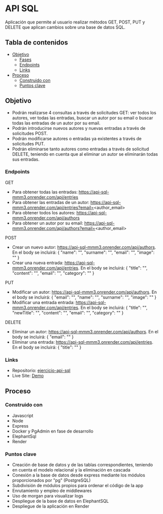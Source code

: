 # API SQL

Aplicación que permite al usuario realizar métodos GET, POST, PUT y DELETE que aplican cambios sobre una base de datos SQL.

## Tabla de contenidos

- [Objetivo](#objetivo)
  - [Fases](#fases)
  - [Endpoints](#endpoints)
  - [Links](#links)
- [Proceso](#Proceso)
  - [Construido con](#construido-con)
  - [Puntos clave](#puntos-clave)

## Objetivo

- Podrán realizarse 4 consultas a través de solicitudes GET: ver todos los autores, ver todas las entradas, buscar un autor por su email o buscar todas las entradas de un autor por su email.
- Podrán introducirse nuevos autores y nuevas entradas a través de solicitudes POST.
- Podrán modificarse autores o entradas ya existentes a través de solicitudes PUT.
- Podrán eliminarse tanto autores como entradas a través de solicitud DELETE, teniendo en cuenta que al eliminar un autor se eliminarán todas sus entradas.

### Endpoints

GET
- Para obtener todas las entradas: https://api-sql-mmm3.onrender.com/api/entries
- Para obtener las entradas de un autor: https://api-sql-mmm3.onrender.com/api/entries?email=<author_email>
- Para obtener todos los autores: https://api-sql-mmm3.onrender.com/api/authors
- Para obtener un autor por su email: https://api-sql-mmm3.onrender.com/api/authors?email=<author_email>

POST
- Crear un nuevo autor: https://api-sql-mmm3.onrender.com/api/authors. En el body se incluirá:
{ 
  "name": "", 
  "surname": "",
  "email": "",
  "image": ""
}
- Crear una nueva entrada: https://api-sql-mmm3.onrender.com/api/entries. En el body se incluirá:
{ 
    "title": "", 
    "content": "",
    "email": "",
    "category": ""
}

PUT
- Modificar un autor: https://api-sql-mmm3.onrender.com/api/authors. En el body se incluirá:
{ 
  "email": "",
  "name": "", 
  "surname": "",
  "image": ""
}
- Modificar una entrada entrada: https://api-sql-mmm3.onrender.com/api/entries. En el body se incluirá:
{ 
    "title": "", 
    "newTitle": "", 
    "content": "",
    "email": "",
    "category": ""
}

DELETE
- Eliminar un autor: https://api-sql-mmm3.onrender.com/api/authors. En el body se incluirá:
{
  "email": ""
}
- Eliminar una entrada: https://api-sql-mmm3.onrender.com/api/entries. En el body se incluirá:
{
  "title": ""
}



### Links

- Repositorio: [ejercicio-api-sql](https://github.com/Radu-A/ejercicio-api-sql)
- Live Site: [Demo](https://api-sql-mmm3.onrender.com)

## Proceso

### Construido con

- Javascript
- Node
- Express
- Docker y PgAdmin en fase de desarrollo
- ElephantSql
- Render

### Puntos clave

- Creación de base de datos y de las tablas correspondientes, teniendo en cuenta el modelo relacional y la eliminación en cascada
- Conexión a la base de datos desde express mediante los módulos proporcionados por "pg" (PostgreSQL)
- Subdivisión de módulos propios para ordenar el código de la app
- Enrutamiento y empleo de middlewares
- Uso de morgan para visualizar logs
- Despliegue de la base de datos en ElephantSQL
- Despliegue de la aplicación en Render
